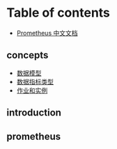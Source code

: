 # Table of contents

* [Prometheus 中文文档](README.md)

## concepts

* [数据模型](concepts/data_model.md)
* [数据指标类型](concepts/metric_types.md)
* [作业和实例](concepts/jobs_instances.md)

## introduction

## prometheus


